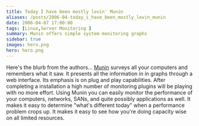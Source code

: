 ```yaml
---
title: Today I have been mostly lovin' Munin
aliases: /posts/2006-04-today_i_have_been_mostly_lovin_munin
date: 2006-04-07 17:00:00
tags: [Linux,Server Monitoring ]
summary: Munin offers simple system monitoring graphs
sidebar: true
images: hero.png
hero: hero.png
---
```


Here's the blurb from the authors... [Munin](http://munin.projects.linpro.no/)
surveys all your computers and remembers what it saw. It presents all the
information in in graphs through a web interface. Its emphasis is on plug and
play capabilities. After completing a installation a high number of monitoring
plugins will be playing with no more effort. Using Munin you can easily
monitor the performance of your computers, networks, SANs, and quite possibly
applications as well. It makes it easy to determine "what's different today"
when a performance problem crops up. It makes it easy to see how you're doing
capacity wise on all limited resources.
